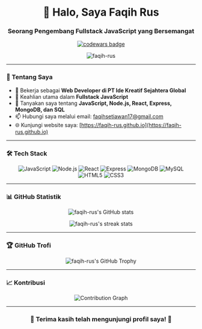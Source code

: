 <h1 align="center">👋 Halo, Saya Faqih Rus</h1>
<h3 align="center">Seorang Pengembang Fullstack JavaScript yang Bersemangat</h3>

<p align="center">
  <a href="https://www.codewars.com/users/faqih-rus">
    <img src="https://www.codewars.com/users/faqih-rus/badges/large" alt="codewars badge">
  </a>
</p>

<p align="center">
  <img src="https://komarev.com/ghpvc/?username=faqih-rus&label=Profile%20views&color=0e75b6&style=flat" alt="faqih-rus" />
</p>

---

### 🚀 Tentang Saya

- 💼 Bekerja sebagai **Web Developer di PT Ide Kreatif Sejahtera Global**
- 🌟 Keahlian utama dalam **Fullstack JavaScript**
- 💬 Tanyakan saya tentang **JavaScript, Node.js, React, Express, MongoDB, dan SQL**
- 📫 Hubungi saya melalui email: [faqihsetiawan17@gmail.com](mailto:faqihsetiawan17@gmail.com)
- 🌐 Kunjungi website saya: [https://faqih-rus.github.io](https://faqih-rus.github.io)

---

### 🛠️ Tech Stack

<p align="center">
  <img src="https://img.shields.io/badge/JavaScript-F7DF1E?style=for-the-badge&logo=javascript&logoColor=black" alt="JavaScript"/>
  <img src="https://img.shields.io/badge/Node.js-339933?style=for-the-badge&logo=nodedotjs&logoColor=white" alt="Node.js"/>
  <img src="https://img.shields.io/badge/React-61DAFB?style=for-the-badge&logo=react&logoColor=black" alt="React"/>
  <img src="https://img.shields.io/badge/Express.js-404D59?style=for-the-badge" alt="Express"/>
  <img src="https://img.shields.io/badge/MongoDB-4EA94B?style=for-the-badge&logo=mongodb&logoColor=white" alt="MongoDB"/>
  <img src="https://img.shields.io/badge/MySQL-4479A1?style=for-the-badge&logo=mysql&logoColor=white" alt="MySQL"/>
  <img src="https://img.shields.io/badge/HTML5-E34F26?style=for-the-badge&logo=html5&logoColor=white" alt="HTML5"/>
  <img src="https://img.shields.io/badge/CSS3-1572B6?style=for-the-badge&logo=css3&logoColor=white" alt="CSS3"/>
</p>

---

### 📊 GitHub Statistik

<p align="center">
  <img src="https://github-readme-stats.vercel.app/api?username=faqih-rus&show_icons=true&theme=tokyonight" alt="faqih-rus's GitHub stats"/>
</p>

<p align="center">
  <img src="https://github-readme-streak-stats.herokuapp.com/?user=faqih-rus&theme=tokyonight" alt="faqih-rus's streak stats"/>
</p>

---

### 🏆 GitHub Trofi

<p align="center">
  <img src="https://github-profile-trophy.vercel.app/?username=faqih-rus&theme=onedark&column=7" alt="faqih-rus's GitHub Trophy"/>
</p>

---

### 📈 Kontribusi

<p align="center">
  <img src="https://github-readme-activity-graph.vercel.app/graph?username=faqih-rus&theme=react-dark" alt="Contribution Graph"/>
</p>

---

<h3 align="center">🌟 Terima kasih telah mengunjungi profil saya! 🌟</h3>
